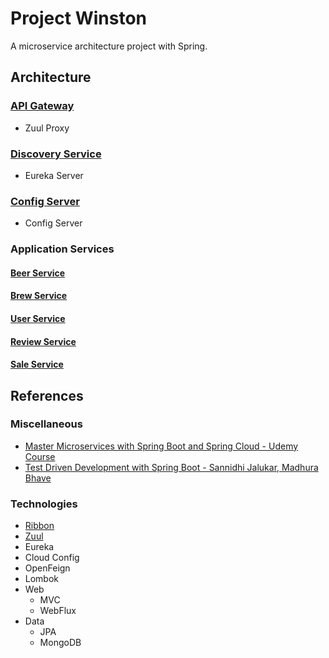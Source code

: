 # Project Winston
A microservice architecture project with Spring.


## Architecture

### [API Gateway](./api-gateway)

- Zuul Proxy

### [Discovery Service](./discovery-service)

- Eureka Server

### [Config Server](./config-service)

- Config Server

### Application Services

#### [Beer Service](./service-beer)

#### [Brew Service](./service-brew)

#### [User Service](./service-user)

#### [Review Service](./service-review)

#### [Sale Service](./service-sale)


## References

### Miscellaneous

- [Master Microservices with Spring Boot and Spring Cloud - Udemy Course](https://www.udemy.com/microservices-with-spring-boot-and-spring-cloud)
- [Test Driven Development with Spring Boot - Sannidhi Jalukar, Madhura Bhave](https://content.pivotal.io/springone-platform-2017/test-driven-development-with-spring-boot-sannidhi-jalukar-madhura-bhave)

### Technologies

- [Ribbon](https://spring.io/guides/gs/client-side-load-balancing/)
- [Zuul](https://spring.io/guides/gs/routing-and-filtering/)
- Eureka
- Cloud Config
- OpenFeign
- Lombok
- Web
  - MVC
  - WebFlux
- Data
  - JPA
  - MongoDB 